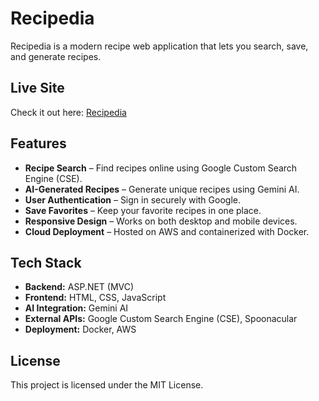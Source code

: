 # Recipedia

Recipedia is a modern recipe web application that lets you search, save, and generate recipes. 

## Live Site

Check it out here: [Recipedia](https://recipedia.cc) 

## Features

- **Recipe Search** – Find recipes online using Google Custom Search Engine (CSE).  
- **AI-Generated Recipes** – Generate unique recipes using Gemini AI.  
- **User Authentication** – Sign in securely with Google.  
- **Save Favorites** – Keep your favorite recipes in one place.  
- **Responsive Design** – Works on both desktop and mobile devices.  
- **Cloud Deployment** – Hosted on AWS and containerized with Docker.  

## Tech Stack

- **Backend:** ASP.NET (MVC)  
- **Frontend:** HTML, CSS, JavaScript  
- **AI Integration:** Gemini AI  
- **External APIs:** Google Custom Search Engine (CSE), Spoonacular  
- **Deployment:** Docker, AWS
  
## License

This project is licensed under the MIT License.  
